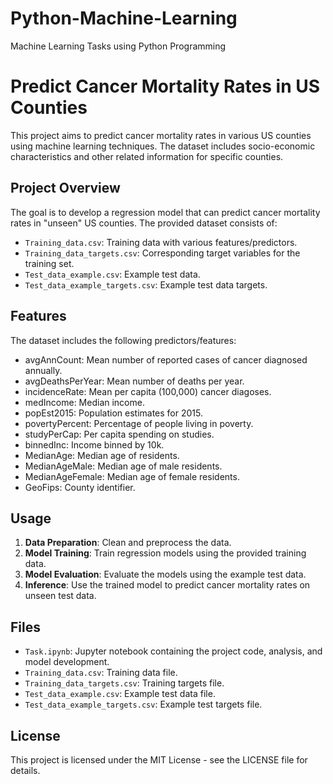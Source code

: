 # Python-Machine-Learning
Machine Learning Tasks using Python Programming

# Predict Cancer Mortality Rates in US Counties

This project aims to predict cancer mortality rates in various US counties using machine learning techniques. The dataset includes socio-economic characteristics and other related information for specific counties.

## Project Overview

The goal is to develop a regression model that can predict cancer mortality rates in "unseen" US counties. The provided dataset consists of:

- `Training_data.csv`: Training data with various features/predictors.
- `Training_data_targets.csv`: Corresponding target variables for the training set.
- `Test_data_example.csv`: Example test data.
- `Test_data_example_targets.csv`: Example test data targets.

## Features

The dataset includes the following predictors/features:

- avgAnnCount: Mean number of reported cases of cancer diagnosed annually.
- avgDeathsPerYear: Mean number of deaths per year.
- incidenceRate: Mean per capita (100,000) cancer diagoses.
- medIncome: Median income.
- popEst2015: Population estimates for 2015.
- povertyPercent: Percentage of people living in poverty.
- studyPerCap: Per capita spending on studies.
- binnedInc: Income binned by 10k.
- MedianAge: Median age of residents.
- MedianAgeMale: Median age of male residents.
- MedianAgeFemale: Median age of female residents.
- GeoFips: County identifier.

## Usage

1. **Data Preparation**: Clean and preprocess the data.
2. **Model Training**: Train regression models using the provided training data.
3. **Model Evaluation**: Evaluate the models using the example test data.
4. **Inference**: Use the trained model to predict cancer mortality rates on unseen test data.

## Files

- `Task.ipynb`: Jupyter notebook containing the project code, analysis, and model development.
- `Training_data.csv`: Training data file.
- `Training_data_targets.csv`: Training targets file.
- `Test_data_example.csv`: Example test data file.
- `Test_data_example_targets.csv`: Example test targets file.

## License

This project is licensed under the MIT License - see the LICENSE file for details.
